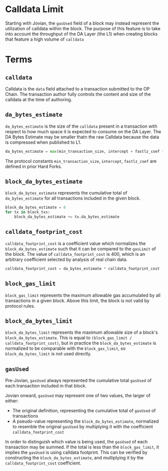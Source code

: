 
# Calldata Limit
Starting with Jovian, the `gasUsed` field of a block may instead represent the utilization of calldata within the block.
The purpose of this feature is to take into account the throughput of the DA Layer (the L1) when creating blocks that feature a high volume of `calldata`

# Terms 

## `calldata`
Calldata is the `data` field attached to a transaction submitted to the OP Chain. The transaction author fully controls the content and size of the calldata at the time of authoring.

## `da_bytes_estimate`
`da_bytes_estimate` is the size of the `calldata` present in a transaction with respect to how much space it is expected to consume on the DA Layer. The DA Bytes Estimate may be smaller thatn the raw Calldata because the data is compressed when published to L1.

```py
da_bytes_estimate = max(min_transaction_size, intercept + fastlz_coef * tx.fastlz_size / 1e6)
```

The protocol constants `min_transaction_size`, `intercept`, `fastlz_coef` are defined in prior Hard Forks.

## `block_da_bytes_estimate`
`block_da_bytes_estimate` represents the cumulative total of `da_bytes_estimate` for all transactions included in the given block.

```py
block_da_bytes_estimate = 0
for tx in block_txs:
    block_da_bytes_estimate += tx.da_bytes_estimate
```

## `calldata_footprint_cost`
`calldata_footprint_cost` is a coefficient value which normalizes the `block_da_bytes_estimate` such that it can be compared to the `gasLimit` of the block.
The value of `calldata_footprint_cost` is 400, which is an arbitrary coefficient selected by analysis of real chain data.

```py
calldata_footprint_cost = da_bytes_estimate * calldata_footprint_cost
```

## `block_gas_limit`
`block_gas_limit` represents the maximum allowable gas accumulated by all transactions in a given block. Above this limit, the block is not valid by protocol rules.

## `block_da_bytes_limit`
`block_da_bytes_limit` represents the maximum allowable size of a block's `block_da_bytes_estimate`.
This is equal to `(block_gas_limit / calldata_footprint_cost)`, but in practice the `block_da_bytes_estimate` is normalized to be comparable with the `block_gas_limit`, so `block_da_bytes_limit` is not used directly.

## `gasUsed`
Pre-Jovian, `gasUsed` always represented the cumulative total `gasUsed` of each transaction included in that block.

Jovian onward, `gasUsed` may represent one of two values, the larger of either:
- The original definition, representing the cumulative total of `gasUsed` of transactions
- A pseudo-value representing the `block_da_bytes_estimate`, normalized to resemble the original `gasUsed` by multiplying it with the coefficient `calldata_footprint_cost`

In order to distinguish which value is being used, the `gasUsed` of each transaction may be summed. If the total is less than the `block_gas_limit`, it implies the `gasUsed` is using calldata footprint. This can be verified by constructing the `block_da_bytes_estimate`, and multiplying it by the `calldata_footprint_cost` coefficient.